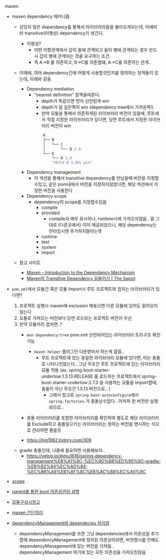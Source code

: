 maven
- maven dependency 매커니즘
  - 상당히 많은 dependency를 통해서 라이브러리들을 불러오게되는데, 이에따라 transitive(이행성) dependency가 생긴다.
    - 이행성?
      - 어떤 이항관계에서 갑이 을에 관계되고 을이 병에 관계되는 경우 반드시 갑이 병에 관계되는 것을 요구하는 조건.
      - 즉 A->B 를 의존하고, B->C를 의존할떄, A->C를 의존하는 관계.. 
  - 이때에, 여러 dependency간에 어떻게 사용할것인지를 정의하는 정책들이 있는데, 아래와 같음
    - Dependency mediation
      - "nearest definition" 정책을따른다.
        - depth가 똑같으면 먼저 선언된게 win
        - depth가 덜 깊은쪽이 win (dependency tree에서 가까운쪽!)
        - 만약 모듈을 통해서 의존하게된 라이브러리 버전이 있을때, 루트에서 직접 지정한 라이브러리가 있다면, 당연 루트에서 지정한 라이브러리 버전이 win
        ```java
            A
            ├── B
            │   └── C
            │       └── D 2.0
            └── E
                └── D 1.0
                "여기서 D 1.0이 win"
        ```
    - Dependency management
      - 이 섹션을 통해서 transitive dependency를 만났을때 버전을 지정할수있고, 같은 pom내에서 버전을 지정하지않았다면, 해당 섹션에서 지정한 버전을 사용한다
    - Dependency scope
      - dependency의 scope를 지정할수있음
        - compile
        - provided
          - compile과 매우 유사하나, runtime시에 가져오지않음.. 말 그대로 (다른곳에서) 이미 제공되었으니, 해당 dependency는 런타임시엔 추가하지말라는뜻
        - runtime
        - test
        - system
        - import

  - 참고 사이트
    - [Maven – Introduction to the Dependency Mechanism](https://maven.apache.org/guides/introduction/introduction-to-dependency-mechanism.html)
    - [Maven의 Transitive Dependency 길들이기 | The Sapzil](https://blog.sapzil.org/2018/01/21/taming-maven-transitive-dependencies/)
- `pom.xml`에서 모듈간 혹은 모듈 Import시 루트 프로젝트와 겹치는 라이브러리가 있다면?
  1. 프로젝트 실행시 maven에 exclusion 해놓으면 다른 모듈에 있어도 읽어오지않는다
  2. 모듈로 가져오는 버전보다 당연 로드되는 프로젝트 버전이 우선
  3. 만약 모듈끼리 겹치면..?
      - `mvn dependency:tree` pom.xml 선언되어있는 라이브러리 트리구조 확인가능
        - `maven helper` 플러그인 다운받아서 하는게 깔끔..
          - 루트 프로젝트에 있는 동일한 라이브러리 모듈에 있다면, 이는 충돌로 나타나진않는다.. 그냥 무조건 루트 프로젝트에 있는 라이브러리 모듈 적용 (ex. spring-boot-starter-undertow:1.5.13.RELEASE 를 로드하는 프로젝트에서 spring-boot-starter-undertow:2.7.3 을 사용하는 모듈을 import할때, 충돌이 아닌 무조건 1.5.13 버전으로.. )
            - 그래서 참고로 `spring-boot-autoconfigure`에서 `spring.factories` 가 충돌날수없다.. 어차피 한 버전만 실행되므로..
      - 충돌 라이브러리를 포함한 라이브러리를 확인하여 별도로 해당 라이브러리를 Exclude하고 충돌일으키는 라이브러리는 원하는 버전을 명시하는 식으로 관리하면 좋을듯
      
      - https://lng1982.tistory.com/309

   - gradle 충돌인데, 나중에 필요하면 사용해보자..
     - https://velog.io/@mu1616/spring-dependency-management%EB%A1%9C-%EC%9D%B8%ED%95%9C-gradle-%EB%B2%84%EC%A0%84-%EC%B6%A9%EB%8F%8C%EB%AC%B8%EC%A0%9C

- [scope](https://maven.apache.org/guides/introduction/introduction-to-dependency-mechanism.html#dependency-scope)

- [parent를 통한 boot 의존성관리 설명](https://recordsoflife.tistory.com/393)
- [모듈구성시참고](https://eblo.tistory.com/144)
- [maven 간단정리](https://thalals.tistory.com/345)
- [dependencyManagement와 dependecies 차이점](https://darkstart.tistory.com/238)
  - dependencyManagement를 쓰면 그냥 dependencies에서 의존성을 추가할때 dependencyManagement에 정의된 의존성이라면, 버전명시를 안해도 dependencyManagement에 있는 버전을 가져옴.. dependencyManagement 여기에 있는 모든 의존성을 가져오진않음
